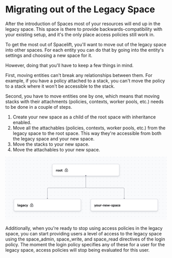 # Migrating out of the Legacy Space

After the introduction of Spaces most of your resources will end up in the legacy space. This space is there to provide backwards-compatibility with your existing setup, and it's the only place access policies still work in.

To get the most out of Spacelift, you'll want to move out of the legacy space into other spaces. For each entity you can do that by going into the entity's settings and choosing a new space for it.

However, doing that you'll have to keep a few things in mind.

First, moving entities can't break any relationships between them. For example, if you have a policy attached to a stack, you can't move the policy to a stack where it won't be accessible to the stack.

Second, you have to move entities one by one, which means that moving stacks with their attachments (policies, contexts, worker pools, etc.) needs to be done in a couple of steps.

1. Create your new space as a child of the root space with inheritance enabled.
2. Move all the attachables (policies, contexts, worker pools, etc.) from the legacy space to the root space. This way they're accessible from both the legacy space and your new space.
3. Move the stacks to your new space.
4. Move the attachables to your new space.

![](../../assets/screenshots/spaces_migration_1.png)

Additionally, when you're ready to stop using access policies in the legacy space, you can start providing users a level of access to the legacy space using the space_admin, space_write, and space_read directives of the login policy. The moment the login policy specifies any of these for a user for the legacy space, access policies will stop being evaluated for this user.

